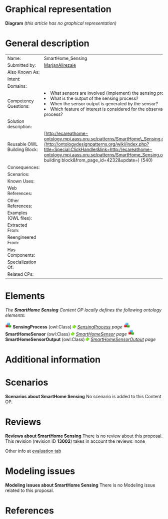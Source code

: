#  Graphical representation


__Diagram__
_(this article has no graphical representation)_



#  General description




|  |  |
| --- | --- |
|  Name: |  SmartHome\_Sensing |
|  Submitted by: | [MarjanAlirezaie](../User/MarjanAlirezaie.md "User:MarjanAlirezaie") |
|  Also Known As: |  |
|  Intent: |  |
|  Domains: |  |
|  Competency Questions: | <li> What sensors are involved (implement) the sensing process?</li><li> What is the output of the sensing process?</li><li> When the sensor output is generated by the sensor?</li><li> Which feature of interest is considered for the observation (sensing) process?</li> |
|  Solution description: |  |
|  Reusable OWL Building Block: | [http://ecareathome-ontology.mpi.aass.oru.se/patterns/SmartHome\_Sensing.owl](http://ontologydesignpatterns.org/wiki/index.php?title=Special:ClickHandler&link=http://ecareathome-ontology.mpi.aass.oru.se/patterns/SmartHome_Sensing.owl&message=OWL building block&from_page_id=4232&update=) (540) |
|  Consequences: |  |
|  Scenarios: |  |
|  Known Uses: |  |
|  Web References: |  |
|  Other References: |  |
|  Examples (OWL files): |  |
|  Extracted From: |  |
|  Reengineered From: |  |
|  Has Components: |  |
|  Specialization Of: |  |
|  Related CPs: |  |


  




#  Elements


_The __SmartHome Sensing__ Content OP locally defines the following ontology elements:_



[![Class](./20px-Class.gif)](../Image/Class.gif.md "Class") __SensingProcess__ (owl:Class) 
 [![](./11px-ArrowRight.gif)](../Image/ArrowRight.gif.md "ArrowRight.gif") _[SensingProcess](./SmartHome_Sensing/SensingProcess.md "Submissions:SmartHome Sensing/SensingProcess") page_
[![Class](./20px-Class.gif)](../Image/Class.gif.md "Class") __SmartHomeSensor__ (owl:Class) 
 [![](./11px-ArrowRight.gif)](../Image/ArrowRight.gif.md "ArrowRight.gif") _[SmartHomeSensor](./SmartHome_Sensing/SmartHomeSensor.md "Submissions:SmartHome Sensing/SmartHomeSensor") page_
[![Class](./20px-Class.gif)](../Image/Class.gif.md "Class") __SmartHomeSensorOutput__ (owl:Class) 
 [![](./11px-ArrowRight.gif)](../Image/ArrowRight.gif.md "ArrowRight.gif") _[SmartHomeSensorOutput](./SmartHome_Sensing/SmartHomeSensorOutput.md "Submissions:SmartHome Sensing/SmartHomeSensorOutput") page_
#  Additional information


#  Scenarios



__Scenarios about SmartHome Sensing__
No scenario is added to this Content OP.




#  Reviews



__Reviews about SmartHome Sensing__
There is no review about this proposal.
This revision (revision ID __13002__) takes in account the reviews: none


Other info at [evaluation tab](http://ontologydesignpatterns.org/wiki/index.php?title=Submissions:SmartHome_Sensing&action=evaluation "http://ontologydesignpatterns.org/wiki/index.php?title=Submissions:SmartHome_Sensing&action=evaluation")




#  Modeling issues



__Modeling issues about SmartHome Sensing__
There is no Modeling issue related to this proposal.




#  References